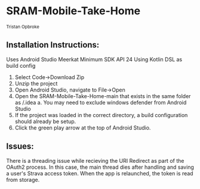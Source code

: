 # SRAM-Mobile-Take-Home
<sub>Tristan Opbroke</sub>

## Installation Instructions:
Uses Android Studio Meerkat
Minimum SDK API 24
Using Kotlin DSL as build config


1. Select Code->Download Zip
2. Unzip the project
3. Open Android Studio, navigate to File->Open
4. Open the SRAM-Mobile-Take-Home-main that exists in the same folder as /.idea
   a. You may need to exclude windows defender from Android Studio
5. If the project was loaded in the correct directory, a build configuration should already be setup.
6. Click the green play arrow at the top of Android Studio.

## Issues:
There is a threading issue while recieving the URI Redirect as part of the OAuth2 process. In this case, the main thread dies after handling and saving a user's Strava access token. When the app is relaunched, the token is read from storage.

